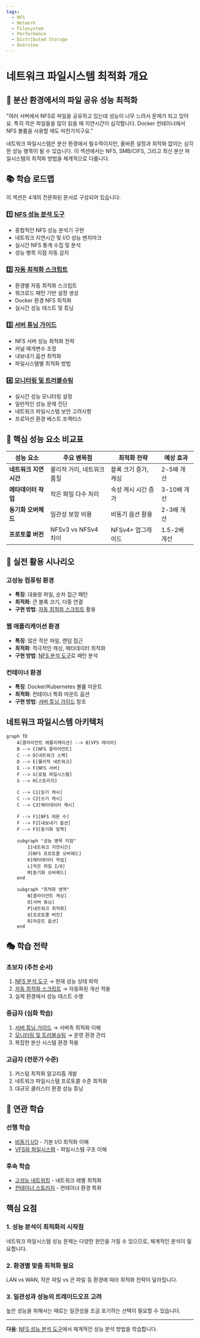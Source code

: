 ```yaml
---
tags:
  - NFS
  - Network
  - Filesystem
  - Performance
  - Distributed Storage
  - Overview
---
```


# 네트워크 파일시스템 최적화 개요

## 🎯 분산 환경에서의 파일 공유 성능 최적화

"여러 서버에서 NFS로 파일을 공유하고 있는데 성능이 너무 느려서 문제가 되고 있어요. 특히 작은 파일들을 많이 읽을 때 지연시간이 심각합니다. Docker 컨테이너에서 NFS 볼륨을 사용할 때도 마찬가지구요."

네트워크 파일시스템은 분산 환경에서 필수적이지만, 올바른 설정과 최적화 없이는 심각한 성능 병목이 될 수 있습니다. 이 섹션에서는 NFS, SMB/CIFS, 그리고 최신 분산 파일시스템의 최적화 방법을 체계적으로 다룹니다.

## 📚 학습 로드맵

이 섹션은 4개의 전문화된 문서로 구성되어 있습니다:

### 1️⃣ [NFS 성능 분석 도구](07a-nfs-analysis-tools.md)

- 종합적인 NFS 성능 분석기 구현
- 네트워크 지연시간 및 I/O 성능 벤치마크
- 실시간 NFS 통계 수집 및 분석
- 성능 병목 지점 자동 감지

### 2️⃣ [자동 최적화 스크립트](07b-auto-optimization-scripts.md)

- 환경별 자동 최적화 스크립트
- 워크로드 패턴 기반 설정 생성
- Docker 환경 NFS 최적화
- 실시간 성능 테스트 및 튜닝

### 3️⃣ [서버 튜닝 가이드](07c-server-tuning-guide.md)

- NFS 서버 성능 최적화 전략
- 커널 매개변수 조정
- 내보내기 옵션 최적화
- 파일시스템별 최적화 방법

### 4️⃣ [모니터링 및 트러블슈팅](07d-monitoring-troubleshooting.md)

- 실시간 성능 모니터링 설정
- 일반적인 성능 문제 진단
- 네트워크 파일시스템 보안 고려사항
- 프로덕션 환경 베스트 프랙티스

## 🎯 핵심 성능 요소 비교표

| 성능 요소 | 주요 병목점 | 최적화 전략 | 예상 효과 |
|-----------|-------------|-------------|--------|
| **네트워크 지연시간** | 물리적 거리, 네트워크 품질 | 블록 크기 증가, 캐싱 | 2-5배 개선 |
| **메타데이터 작업** | 작은 파일 다수 처리 | 속성 캐시 시간 증가 | 3-10배 개선 |
| **동기화 오버헤드** | 일관성 보장 비용 | 비동기 옵션 활용 | 2-3배 개선 |
| **프로토콜 버전** | NFSv3 vs NFSv4 차이 | NFSv4+ 업그레이드 | 1.5-2배 개선 |

## 🚀 실전 활용 시나리오

### 고성능 컴퓨팅 환경

- **특징**: 대용량 파일, 순차 접근 패턴
- **최적화**: 큰 블록 크기, 다중 연결
- **구현 방법**: [자동 최적화 스크립트](07b-auto-optimization-scripts.md) 활용

### 웹 애플리케이션 환경

- **특징**: 많은 작은 파일, 랜덤 접근
- **최적화**: 적극적인 캐싱, 메타데이터 최적화
- **구현 방법**: [NFS 분석 도구](07a-nfs-analysis-tools.md)로 패턴 분석

### 컨테이너 환경

- **특징**: Docker/Kubernetes 볼륨 마운트
- **최적화**: 컨테이너 특화 마운트 옵션
- **구현 방법**: [서버 튜닝 가이드](07c-server-tuning-guide.md) 참조

## 네트워크 파일시스템 아키텍처

```mermaid
graph TD
    A[클라이언트 애플리케이션] --> B[VFS 레이어]
    B --> C[NFS 클라이언트]
    C --> D[네트워크 스택]
    D --> E[물리적 네트워크]
    E --> F[NFS 서버]
    F --> G[로컬 파일시스템]
    G --> H[스토리지]

    C --> C1[읽기 캐시]
    C --> C2[쓰기 캐시]
    C --> C3[메타데이터 캐시]

    F --> F1[NFS 데몬 수]
    F --> F2[내보내기 옵션]
    F --> F3[동기화 정책]

    subgraph "성능 병목 지점"
        I[네트워크 지연시간]
        J[NFS 프로토콜 오버헤드]
        K[메타데이터 작업]
        L[작은 파일 I/O]
        M[동기화 오버헤드]
    end

    subgraph "최적화 영역"
        N[클라이언트 캐싱]
        O[서버 튜닝]
        P[네트워크 최적화]
        Q[프로토콜 버전]
        R[마운트 옵션]
    end
```

## 🎭 학습 전략

### 초보자 (추천 순서)

1. [NFS 분석 도구](07a-nfs-analysis-tools.md) → 현재 성능 상태 파악
2. [자동 최적화 스크립트](07b-auto-optimization-scripts.md) → 자동화된 개선 적용
3. 실제 환경에서 성능 테스트 수행

### 중급자 (심화 학습)

1. [서버 튜닝 가이드](07c-server-tuning-guide.md) → 서버측 최적화 이해
2. [모니터링 및 트러블슈팅](07d-monitoring-troubleshooting.md) → 운영 환경 관리
3. 복잡한 분산 시스템 환경 적용

### 고급자 (전문가 수준)

1. 커스텀 최적화 알고리즘 개발
2. 네트워크 파일시스템 프로토콜 수준 최적화
3. 대규모 클러스터 환경 성능 튜닝

## 🔗 연관 학습

### 선행 학습

- [비동기 I/O](04-async-io.md) - 기본 I/O 최적화 이해
- [VFS와 파일시스템](02-vfs-filesystem.md) - 파일시스템 구조 이해

### 후속 학습

- [고성능 네트워킹](../chapter-07-network-programming/07-high-performance-networking.md) - 네트워크 레벨 최적화
- [컨테이너 스토리지](../chapter-12-container-kubernetes/04-storage-optimization.md) - 컨테이너 환경 특화

## 핵심 요점

### 1. 성능 분석이 최적화의 시작점

네트워크 파일시스템 성능 문제는 다양한 원인을 가질 수 있으므로, 체계적인 분석이 필요합니다.

### 2. 환경별 맞춤 최적화 필요

LAN vs WAN, 작은 파일 vs 큰 파일 등 환경에 따라 최적화 전략이 달라집니다.

### 3. 일관성과 성능의 트레이드오프 고려

높은 성능을 위해서는 때로는 일관성을 조금 포기하는 선택이 필요할 수 있습니다.

---

**다음**: [NFS 성능 분석 도구](07a-nfs-analysis-tools.md)에서 체계적인 성능 분석 방법을 학습합니다.
